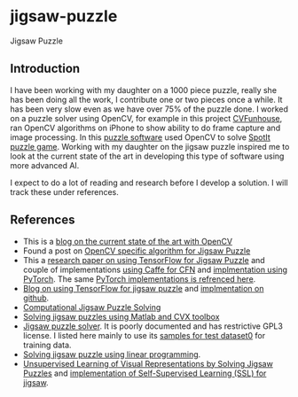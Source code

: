 # jigsaw-puzzle
Jigsaw Puzzle 

## Introduction
I have been working with my daughter on a 1000 piece puzzle, really she has been doing all the work, I contribute one or two pieces once a while. It has been very slow even as we have over 75% of the puzzle done. I worked on a puzzle solver using OpenCV, for example in this project [CVFunhouse](https://github.com/seizadi/CVFunhouse), ran OpenCV algorithms on iPhone to show ability to do frame capture and image processing. In this [puzzle software](https://github.com/seizadi/spotit) used OpenCV to solve 
[SpotIt puzzle game](https://www.walmart.com/ip/Spot-It/586143475). Working with my daughter on the jigsaw puzzle inspired me to look at the current state of the art in developing this type of software using more advanced AI.

I expect to do a lot of reading and research before I develop a solution. I will track these under references.

## References
   * This is a [blog on the current state of the art with OpenCV](https://learnopencv.com/)
   * Found a post on [OpenCV specific algorithm for Jigsaw Puzzle](https://towardsdatascience.com/solving-jigsaw-puzzles-with-python-and-opencv-d775ba730660)
   * This a [research paper on using TensorFlow for Jigsaw Puzzle](https://arxiv.org/abs/1603.09246) and couple of implementations [using Caffe for CFN](https://github.com/MehdiNoroozi/JigsawPuzzleSolver) and [implmentation using PyTorch](https://github.com/bbrattoli/JigsawPuzzlePytorch). The same [PyTorch implementations is refrenced here](https://github.com/YeonwooSung/SelfSupervisedLearning_PyTorch/tree/master/JigsawPuzzle).
   * [Blog on using TensorFlow for jigsaw puzzle](https://shiva-verma.medium.com/solving-jigsaw-using-neural-nets-cc543a5f025c) and [implmentation on github](https://github.com/shivaverma/Jigsaw-Solvera).
   * [Computational Jigsaw Puzzle Solving](http://icvl.cs.bgu.ac.il/automatic-jigsaw-puzzle-solving/)
   * [Solving jigsaw puzzles using Matlab and CVX toolbox](https://github.com/guansanghai/CVX-Jigsaw)
   * [Jigsaw puzzle solver](https://github.com/jkminder/jigsaw-puzzle-solver). It is poorly documented and has restrictive GPL3 license. I listed here mainly to use its [samples for test dataset0](https://github.com/jkminder/jigsaw-puzzle-solver/tree/master/samples) for training data.
   * [Solving jigsaw puzzle using linear programming](https://github.com/sayarghoshroy/Linear-Programming-Problems).
   * [Unsupervised Learning of Visual Representations by Solving Jigsaw Puzzles](https://arxiv.org/pdf/1603.09246.pdf) and [implementation of Self-Supervised Learning (SSL) for jigsaw](https://github.com/kushagraagrawal/SSLearning).
